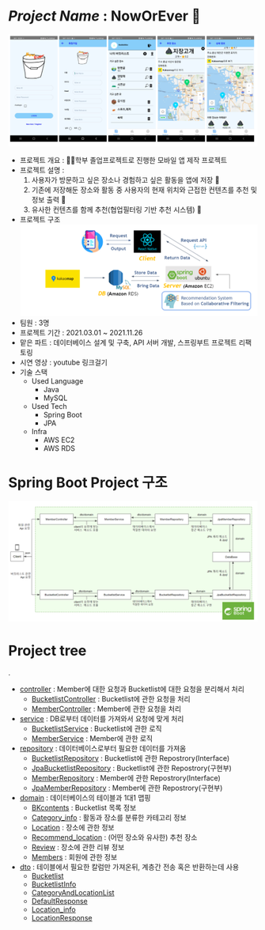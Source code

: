 # *Project Name* : **NowOrEver** 📝  
![앱 이미지](./image/app_images.png)
- 프로젝트 개요 : 🙋‍♂️학부 졸업프로젝트로 진행한 모바일 앱 제작 프로젝트  
- 프로젝트 설명 :  
   1. 사용자가 방문하고 싶은 장소나 경험하고 싶은 활동을 앱에 저장 📂  
   2. 기존에 저장해둔 장소와 활동 중 사용자의 현재 위치와 근접한 컨텐츠를 추천 및 정보 출력 🚩    
   3. 유사한 컨텐츠를 함께 추천(협업필터링 기반 추천 시스템) 🥳  
- 프로젝트 구조
![프로젝트 구조](./image/project_structure.png)  
- 팀원 : 3명
- 프로젝트 기간 : 2021.03.01 ~ 2021.11.26 
- 맡은 파트 : 데이터베이스 설계 및 구축, API 서버 개발, 스프링부트 프로젝트 리팩토링
- 시연 영상 : youtube 링크걸기
- 기술 스택  
   - Used Language
      - Java
      - MySQL
   - Used Tech
      - Spring Boot
      - JPA
   - Infra
      - AWS EC2
      - AWS RDS  
  
   
   
 # Spring Boot Project 구조
 ![Spring Boot 구조](./image/springboot_structure.png)  
 
  
  
# Project tree
.
 * [controller](/src/main/java/noobokmizz/noworever/controller) : Member에 대한 요청과 Bucketlist에 대한 요청을 분리해서 처리 
   * [BucketlistController](/src/main/java/noobokmizz/noworever/controller/BucketlistController.java) : Bucketlist에 관한 요청을 처리
   * [MemberController](/src/main/java/noobokmizz/noworever/controller/MemberController.java) : Member에 관한 요청을 처리
 * [service](/src/main/java/noobokmizz/noworever/service) : DB로부터 데이터를 가져와서 요청에 맞게 처리
   * [BucketlistService](/src/main/java/noobokmizz/noworever/service/BucketlistService.java) : Bucketlist에 관한 로직
   * [MemberService](/src/main/java/noobokmizz/noworever/service/MemberService.java) : Member에 관한 로직
 * [repository](/src/main/java/noobokmizz/noworever/repository) : 데이터베이스로부터 필요한 데이터를 가져옴
   * [BucketlistRepository](/src/main/java/noobokmizz/noworever/repository/BucketlistRepository.java) : Bucketlist에 관한 Repostrory(Interface)
   * [JpaBucketlistRepository](/src/main/java/noobokmizz/noworever/repository/JpaBucketlistRepository.java) : Bucketlist에 관한 Repostrory(구현부)
   * [MemberRepository](/src/main/java/noobokmizz/noworever/repository/MemberRepository.java) : Member에 관한 Repostrory(Interface)
   * [JpaMemberRepository](/src/main/java/noobokmizz/noworever/repository/JpaMemberRepository.java) : Member에 관한 Repostrory(구현부)
 * [domain](/src/main/java/noobokmizz/noworever/domain) : 데이터베이스의 테이블과 1대1 맵핑
   * [BKcontents](/src/main/java/noobokmizz/noworever/domain/Bkcontents.java) : Bucketlist 목록 정보
   * [Category_info](/src/main/java/noobokmizz/noworever/domain/Category_info.java) : 활동과 장소를 분류한 카테고리 정보
   * [Location](/src/main/java/noobokmizz/noworever/domain/Location.java) : 장소에 관한 정보
   * [Recommend_location](/src/main/java/noobokmizz/noworever/domain/Recommend_location.java) : (어떤 장소와 유사한) 추천 장소
   * [Review](/src/main/java/noobokmizz/noworever/domain/Review.java) : 장소에 관한 리뷰 정보
   * [Members](/src/main/java/noobokmizz/noworever/domain/Members.java) : 회원에 관한 정보
 * [dto](/src/main/java/noobokmizz/noworever/dto) : 테이블에서 필요한 칼럼만 가져온뒤, 계층간 전송 혹은 반환하는데 사용
   * [Bucketlist](/src/main/java/noobokmizz/noworever/dto/Bucketlist.java)
   * [BucketlistInfo](/src/main/java/noobokmizz/noworever/dto/BucketlistInfo.java)
   * [CategoryAndLocationList](/src/main/java/noobokmizz/noworever/dto/CategoryAndLocationLIst.java)
   * [DefaultResponse](/src/main/java/noobokmizz/noworever/dto/DefaultResponse.java)
   * [Location_info](/src/main/java/noobokmizz/noworever/dto/Location_info.java)
   * [LocationResponse](/src/main/java/noobokmizz/noworever/dto/LocationResponse.java)

